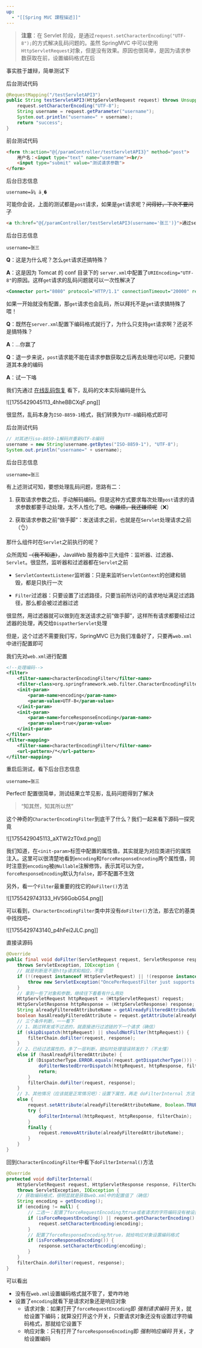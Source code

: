 ```yaml
---
up:
  - "[[Spring MVC 課程描述]]"
---
```

> **注意**：在 Servlet 阶段，是通过`request.setCharacterEncoding("UTF-8");`的方式解决乱码问题的。虽然 SpringMVC 中可以使用`HttpServletRequest`对象，但是没有效果。原因也很简单，是因为请求参数获取在前，设置编码格式在后

事实胜于雄辩，简单测试下

后台测试代码

```java
@RequestMapping("/testServletAPI3")
public String testServletAPI3(HttpServletRequest request) throws UnsupportedEncodingException {
    request.setCharacterEncoding("UTF-8");
    String username = request.getParameter("username");
    System.out.println("username=" + username);
    return "success";
}
```

前台测试代码

```html
<form th:action="@{/paramController/testServletAPI3}" method="post">
    用户名：<input type="text" name="username"><br/>
    <input type="submit" value="测试请求参数">
</form>
```

后台日志信息

```shell
username=å¼ ä¸�
```

可能你会说，上面的测试都是`post`请求，如果是`get`请求呢？~~问得好，下次不要问了~~

```html
<a th:href="@{/paramController/testServletAPI3(username='张三')}">通过setCharacterEncoding设置编码</a><br/>
```

后台日志信息

```shell
username=张三
```

**Q**：这是为什么呢？怎么`get`请求还搞特殊？

**A**：这是因为 Tomcat 的 conf 目录下的 `server.xml`中配置了`URIEncoding="UTF-8"`的原因。这样`get`请求的乱码问题就可以一次性解决了

```xml
<Connector port="8080" protocol="HTTP/1.1" connectionTimeout="20000" redirectPort="8443" URIEncoding="UTF-8"/>
```

如果一开始就没有配置，那`get`请求也会乱码，所以拜托不是`get`请求搞特殊了喂！
 
**Q**：既然在`server.xml`配置下编码格式就行了，为什么只支持`get`请求啊？还说不是搞特殊？

**A**：...你赢了

**Q**：退一步来说，`post`请求能不能在请求参数获取之后再去处理也可以吧，只要知道其本身的编码

**A**：试一下咯

我们先通过 [在线乱码恢复](http://www.mytju.com/classcode/tools/messycoderecover.asp) 看下，乱码的文本实际编码是什么

![[1755429045113_4hheBBCXqF.png]]

很显然，乱码本身为`ISO-8859-1`格式，我们转换为`UTF-8`编码格式即可

后台测试代码

```java
// 对其进行iso-8859-1解码并重新UTF-8编码
username = new String(username.getBytes("ISO-8859-1"), "UTF-8");
System.out.println("username=" + username);
```

后台日志信息

```shell
username=张三
```

有上述测试可知，要想处理乱码问题，思路有二：

1. 获取请求参数之后，手动解码编码。但是这种方式要求每次处理`post`请求的请求参数都要手动处理，太不人性化了吧。~~你嫌烦，我还嫌烦呢~~（❌）

2. 获取请求参数之前“做手脚”：发送请求之前，也就是在`Servlet`处理请求之前（👌）

那什么组件时在`Servlet`之前执行的呢？
 
众所周知 ~~（我不知道）~~，JavaWeb 服务器中三大组件：监听器、过滤器、`Servlet`。很显然，监听器和过滤器都在`Servlet`之前
 
 - `ServletContextListener`监听器：只是来监听`ServletContext`的创建和销毁，都是只执行一次

 - `Filter`过滤器：只要设置了过滤路径，只要当前所访问的请求地址满足过滤路径，那么都会被过滤器过滤 

很显然，用过滤器就可以做到在发送请求之前“做手脚”，这样所有请求都要经过过滤器的处理，再交给`DispatherServlet`处理
 
但是，这个过滤不需要我们写，SpringMVC 已为我们准备好了，只要再`web.xml`中进行配置即可

我们先对`web.xml`进行配置

```xml
<!--处理编码-->
<filter>
    <filter-name>characterEncodingFilter</filter-name>
    <filter-class>org.springframework.web.filter.CharacterEncodingFilter</filter-class>
    <init-param>
        <param-name>encoding</param-name>
        <param-value>UTF-8</param-value>
    </init-param>
    <init-param>
        <param-name>forceResponseEncoding</param-name>
        <param-value>true</param-value>
    </init-param>
</filter>
<filter-mapping>
    <filter-name>characterEncodingFilter</filter-name>
    <url-pattern>/*</url-pattern>
</filter-mapping>
```

重启后测试，看下后台日志信息

```shell
username=张三
```

Perfect! 配置很简单，测试结果立竿见影，乱码问题得到了解决

> “知其然，知其所以然”

这个神奇的`CharacterEncodingFilter`到底干了什么？我们一起来看下源码一探究竟

![[1755429045113_aXTW2zT0xd.png]]

我们知道，在`<init-param>`标签中配置的属性值，其实就是为对应类进行的属性注入。这里可以很清楚地看到`encoding`和`forceResponseEncoding`两个属性值，同时注意到`encoding`被`@Nullable`注解修饰，表示其可以为空，`forceResponseEncoding`默认为`false`，即不配置不生效

另外，看一个`Filter`最重要的找它的`doFilter()`方法

![[1755429743133_HVS6GobGS4.png]]

可以看到，`CharacterEncodingFilter`类中并没有`doFilter()`方法，那去它的基类中找找吧~

![[1755429743140_p4hFei2JLC.png]]

直接读源码

```java
@Override
public final void doFilter(ServletRequest request, ServletResponse response, FilterChain filterChain)
    throws ServletException, IOException {
    // 就是判断是不是http请求和相应，不管
    if (!(request instanceof HttpServletRequest) || !(response instanceof HttpServletResponse)) {
        throw new ServletException("OncePerRequestFilter just supports HTTP requests");
    }
    // 拿到一些了对象和参数，继续往下看看有什么用处
    HttpServletRequest httpRequest = (HttpServletRequest) request;
    HttpServletResponse httpResponse = (HttpServletResponse) response;
    String alreadyFilteredAttributeName = getAlreadyFilteredAttributeName();
    boolean hasAlreadyFilteredAttribute = request.getAttribute(alreadyFilteredAttributeName) != null;
    // 三个条件判断，一一看下
    // 1、跳过转发或不过滤的，就直接进行过滤链的下一个请求（确信）
    if (skipDispatch(httpRequest) || shouldNotFilter(httpRequest)) {
        filterChain.doFilter(request, response);
    }
    // 2、已经过滤属性的，多了一层判断，貌似时处理错误转发的？（不太懂）
    else if (hasAlreadyFilteredAttribute) {
        if (DispatcherType.ERROR.equals(request.getDispatcherType())) {
            doFilterNestedErrorDispatch(httpRequest, httpResponse, filterChain);
            return;
        }
        filterChain.doFilter(request, response);
    }
    // 3、其他情况（应该就是正常情况吧）：设置下属性，再走 doFilterInternal 方法（还有印象吗？这个方法我们在其子类CharacterEncodingFilter中看到过的，那就顺藤摸瓜）
    else {
        request.setAttribute(alreadyFilteredAttributeName, Boolean.TRUE);
        try {
            doFilterInternal(httpRequest, httpResponse, filterChain);
        }
        finally {
            request.removeAttribute(alreadyFilteredAttributeName);
        }
    }
}
```

回到`CharacterEncodingFilter`中看下`doFilterInternal()`方法

```java
@Override
protected void doFilterInternal(
    HttpServletRequest request, HttpServletResponse response, FilterChain filterChain)
    throws ServletException, IOException {
	// 获取编码格式，很明显就是获取web.xml中的配置值了（确信）
    String encoding = getEncoding();
    if (encoding != null) {
        // 二选一：配置了forceRequestEncoding为true或者请求的字符编码没有被设置，就给请求对象设置编码格式
        if (isForceRequestEncoding() || request.getCharacterEncoding() == null) {
            request.setCharacterEncoding(encoding);
        }
        // 配置了forceResponseEncoding为true，就给响应对象设置编码格式
        if (isForceResponseEncoding()) {
            response.setCharacterEncoding(encoding);
        }
    }
    filterChain.doFilter(request, response);
}
```

可以看出

- 没有在`web.xml`设置编码格式就不管了，爱咋咋地
- 设置了`encoding`就看下是请求对象还是响应对象
    - 请求对象：如果打开了`forceRequestEncoding`即 _强制请求编码_ 开关，就给设置下编码；就算没打开这个开关，只要请求对象还没有设置过字符编码格式，那就给它设置下
    - 响应对象：只有打开了`forceResponseEncoding`即 _强制响应编码_ 开关，才给设置编码